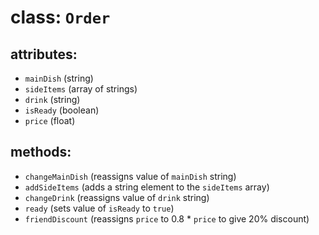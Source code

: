 # class: `Order`

## attributes:
* `mainDish` (string)
* `sideItems` (array of strings)
* `drink` (string)
* `isReady` (boolean)
* `price` (float)

## methods:
* `changeMainDish` (reassigns value of `mainDish` string)
* `addSideItems` (adds a string element to the `sideItems` array)
* `changeDrink` (reassigns value of `drink` string)
* `ready` (sets value of `isReady` to `true`)
* `friendDiscount` (reassigns `price` to 0.8 * `price` to give 20% discount)
